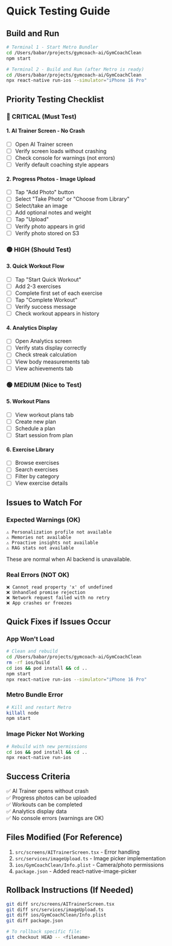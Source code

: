 # Quick Testing Guide

## Build and Run

```bash
# Terminal 1 - Start Metro Bundler
cd /Users/babar/projects/gymcoach-ai/GymCoachClean
npm start

# Terminal 2 - Build and Run (after Metro is ready)
cd /Users/babar/projects/gymcoach-ai/GymCoachClean
npx react-native run-ios --simulator="iPhone 16 Pro"
```

## Priority Testing Checklist

### 🔴 CRITICAL (Must Test)

#### 1. AI Trainer Screen - No Crash

- [ ] Open AI Trainer screen
- [ ] Verify screen loads without crashing
- [ ] Check console for warnings (not errors)
- [ ] Verify default coaching style appears

#### 2. Progress Photos - Image Upload

- [ ] Tap "Add Photo" button
- [ ] Select "Take Photo" or "Choose from Library"
- [ ] Select/take an image
- [ ] Add optional notes and weight
- [ ] Tap "Upload"
- [ ] Verify photo appears in grid
- [ ] Verify photo stored on S3

### 🟡 HIGH (Should Test)

#### 3. Quick Workout Flow

- [ ] Tap "Start Quick Workout"
- [ ] Add 2-3 exercises
- [ ] Complete first set of each exercise
- [ ] Tap "Complete Workout"
- [ ] Verify success message
- [ ] Check workout appears in history

#### 4. Analytics Display

- [ ] Open Analytics screen
- [ ] Verify stats display correctly
- [ ] Check streak calculation
- [ ] View body measurements tab
- [ ] View achievements tab

### 🟢 MEDIUM (Nice to Test)

#### 5. Workout Plans

- [ ] View workout plans tab
- [ ] Create new plan
- [ ] Schedule a plan
- [ ] Start session from plan

#### 6. Exercise Library

- [ ] Browse exercises
- [ ] Search exercises
- [ ] Filter by category
- [ ] View exercise details

## Issues to Watch For

### Expected Warnings (OK)

```
⚠️ Personalization profile not available
⚠️ Memories not available
⚠️ Proactive insights not available
⚠️ RAG stats not available
```

These are normal when AI backend is unavailable.

### Real Errors (NOT OK)

```
❌ Cannot read property 'x' of undefined
❌ Unhandled promise rejection
❌ Network request failed with no retry
❌ App crashes or freezes
```

## Quick Fixes if Issues Occur

### App Won't Load

```bash
# Clean and rebuild
cd /Users/babar/projects/gymcoach-ai/GymCoachClean
rm -rf ios/build
cd ios && pod install && cd ..
npm start
npx react-native run-ios --simulator="iPhone 16 Pro"
```

### Metro Bundle Error

```bash
# Kill and restart Metro
killall node
npm start
```

### Image Picker Not Working

```bash
# Rebuild with new permissions
cd ios && pod install && cd ..
npx react-native run-ios
```

## Success Criteria

✅ AI Trainer opens without crash  
✅ Progress photos can be uploaded  
✅ Workouts can be completed  
✅ Analytics display data  
✅ No console errors (warnings are OK)

## Files Modified (For Reference)

1. `src/screens/AITrainerScreen.tsx` - Error handling
2. `src/services/imageUpload.ts` - Image picker implementation
3. `ios/GymCoachClean/Info.plist` - Camera/photo permissions
4. `package.json` - Added react-native-image-picker

## Rollback Instructions (If Needed)

```bash
git diff src/screens/AITrainerScreen.tsx
git diff src/services/imageUpload.ts
git diff ios/GymCoachClean/Info.plist
git diff package.json

# To rollback specific file:
git checkout HEAD -- <filename>
```
